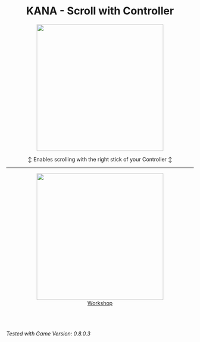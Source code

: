 <div align="center">
  <h1>KANA - Scroll with Controller</h1>
  
  <a href="https://steamcommunity.com/sharedfiles/filedetails/?id=2944885435">
    <img src="https://steamuserimages-a.akamaihd.net/ugc/2024969786991082593/99FA934059434DEB07307FF52BC39E5EEE094EF0/?imw=340&imh=340&ima=fit&impolicy=Letterbox&imcolor=%23000000&letterbox=true" width="340" />
  </a>
  
  <br />
  
  ↕ Enables scrolling with the right stick of your Controller ↕
  
  ---
  
  <a href="https://steamcommunity.com/sharedfiles/filedetails/?id=2944885435">
    <img src="https://community.cloudflare.steamstatic.com/public/shared/images/header/logo_steam.svg?t=962016" width="340" />
  </a>
  
  <br/>
  
  <a href="https://steamcommunity.com/sharedfiles/filedetails/?id=2944885435">
   Workshop
  </a>
</div>

<br/>
<br/>
<br/>

<i> Tested with Game Version: 0.8.0.3 </i>
